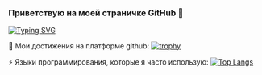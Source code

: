 ### Приветствую на моей страничке GitHub 👋
[![Typing SVG](https://readme-typing-svg.herokuapp.com?color=%2336BCF7&lines=Я+разработчик+Gecoste+Studio)](https://git.io/typing-svg)


🔭 Мои достижения на платформе github:
[![trophy](https://github-profile-trophy.vercel.app/?username=Gecoste)](https://github.com/Gecoste/github-profile-trophy)

⚡ Языки программирования, которые я часто использую:
[![Top Langs](https://github-readme-stats.vercel.app/api/top-langs/?username=Gecoste&layout=compact&theme=vision-friendly-dark)](https://github.com/anuraghazra/github-readme-stats)
<!--
**Gecoste/Gecoste** is a ✨ _special_ ✨ repository because its `README.md` (this file) appears on your GitHub profile.

Here are some ideas to get you started:

- 🔭 I’m currently working on ...
- 🌱 I’m currently learning ...
- 👯 I’m looking to collaborate on ...
- 🤔 I’m looking for help with ...
- 💬 Ask me about ...
- 📫 How to reach me: ...
- 😄 Pronouns: ...
- ⚡ Fun fact: ...
-->
